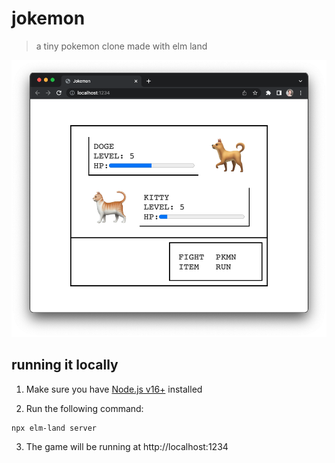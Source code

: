 # jokemon
> a tiny pokemon clone made with elm land

![A screenshot of the game](./screenshot.png)

## running it locally

1. Make sure you have [Node.js v16+](https://nodejs.org) installed

2. Run the following command:

```
npx elm-land server
```

3. The game will be running at http://localhost:1234